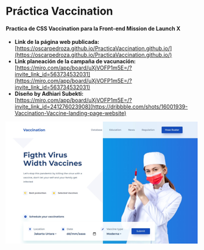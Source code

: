 # Práctica Vaccination
#### Practica de CSS Vaccination para la Front-end Mission de Launch X

* **Link de la página web publicada:** [https://oscarpedroza.github.io/PracticaVaccination.github.io/](https://oscarpedroza.github.io/PracticaVaccination.github.io/) 
* **Link planeación de la campaña de vacunación:** [https://miro.com/app/board/uXjVOFP1m5E=/?invite_link_id=563734532031](https://miro.com/app/board/uXjVOFP1m5E=/?invite_link_id=563734532031)
* **Diseño by Adhiari Subekti:** [https://miro.com/app/board/uXjVOFP1m5E=/?invite_link_id=241276023908](https://dribbble.com/shots/16001939-Vaccination-Vaccine-landing-page-website)

![Captura de la página](https://github.com/OscarPedroza/PracticaVaccination.github.io/blob/main/img/captura-pagina.jpg)
